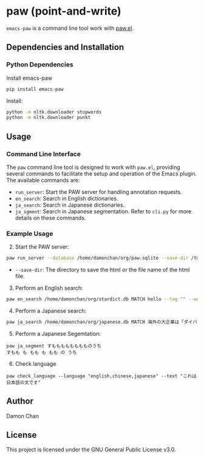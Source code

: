 # paw (point-and-write)
`emacs-paw` is a command line tool work with [paw.el](https://github.com/chenyanming/paw).

## Dependencies and Installation
### Python Dependencies
Install emacs-paw
```sh
pip install emacs-paw
```

Install:
```sh
python -m nltk.downloader stopwords
python -m nltk.downloader punkt
```

## Usage
### Command Line Interface
The `paw` command line tool is designed to work with `paw.el`, providing several commands to facilitate the setup and operation of the Emacs plugin. The available commands are:
- `run_server`: Start the PAW server for handling annotation requests.
- `en_search`: Search in English dictionaries.
- `ja_search`: Search in Japanese dictionaries.
- `ja_sgment`: Search in Japanese segmentation.
Refer to `cli.py` for more details on these commands.
### Example Usage
2. Start the PAW server:
```sh
paw run_server --database /home/damonchan/org/paw.sqlite --save-dir /tmp/source.html --port 5001 --wallabag-host https://example.com --wallabag-username username --wallabag-password password --wallabag-clientid clientid --wallabag-secret secret
```
- `--save-dir`: The directory to save the html or the file name of the html file.

3. Perform an English search:
```sh
paw en_search /home/damonchan/org/stardict.db MATCH hello --tag "" --wordlists /home/damonchan/org/5000.csv --known-words-files /home/damonchan/org/eudic.csv,/home/damonchan/org/english.txt
```
4. Perform a Japanese search:
```sh
paw ja_search /home/damonchan/org/japanese.db MATCH 海外の大企業は「ダイバーシティ（多様性）＆インクルージョン（包括的） --tag "" --wordlist /home/damonchan/org/蓝宝书日语文法.csv --known-words-files /home/damonchan/org/japanese.txt
```
5. Perform a Japanese Segemtation:
```
paw ja_segment すもももももももものうち
すもも も もも も もも の うち
```
6. Check language
```
paw check_language --language "english,chinese,japanese" --text "これは日本語の文です"
```
## Author
Damon Chan
## License
This project is licensed under the GNU General Public License v3.0.
